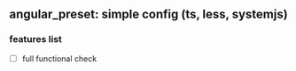 ## angular_preset: simple config (ts, less, systemjs)


### features list

- [ ] full functional check

